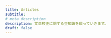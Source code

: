 ```yaml
---
title: Articles
subtitle: 
# meta description
description: 文章校正に関する豆知識を綴っていきます。
draft: false
---
```

